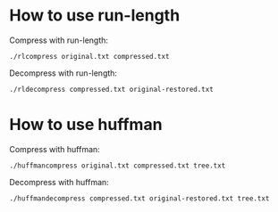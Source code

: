 # How to use run-length
Compress with run-length:
```
./rlcompress original.txt compressed.txt
```
Decompress with run-length:
```
./rldecompress compressed.txt original-restored.txt
```
# How to use huffman
Compress with huffman:

```
./huffmancompress original.txt compressed.txt tree.txt
```
Decompress with huffman:

```
./huffmandecompress compressed.txt original-restored.txt tree.txt
```
